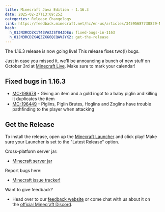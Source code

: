 ```yaml
---
title: Minecraft Java Edition - 1.16.3
date: 2025-02-27T13:09:25Z
categories: Release Changelogs
link: https://feedback.minecraft.net/hc/en-us/articles/34595687730829-Minecraft-Java-Edition-1-16-3
hash:
  h_01JN3RCDZK1T43VAZJST84JDEW: fixed-bugs-in-1163
  h_01JN3RCDZK4QZZXG6QCQAVJYK2: get-the-release
---
```


The 1.16.3 release is now going live! This release fixes two(!) bugs.

Just in case you missed it, we'll be announcing a bunch of new stuff on October 3rd at [Minecraft Live](https://www.minecraft.net/article/announcing-minecraft-live). Make sure to mark your calendar!

## Fixed bugs in 1.16.3 

- [MC-198678](https://bugs.mojang.com/browse/MC-198678) - Giving an item and a gold ingot to a baby piglin and killing it duplicates the item
- [MC-196449](https://bugs.mojang.com/browse/MC-196449) - Piglins, Piglin Brutes, Hoglins and Zoglins have trouble pathfinding to the player when attacking

## Get the Release

​To install the release, open up the [Minecraft Launcher](https://www.minecraft.net/download) and click play! Make sure your Launcher is set to the "Latest Release" option.

Cross-platform server jar:

- [Minecraft server jar](https://launcher.mojang.com/v1/objects/f02f4473dbf152c23d7d484952121db0b36698cb/server.jar)

Report bugs here:

- [Minecraft issue tracker!](https://bugs.mojang.com/projects/MC/summary)

Want to give feedback?

- Head over to our [feedback website](https://feedback.minecraft.net/) or come chat with us about it on the [official Minecraft Discord](https://discord.gg/Minecraft).
